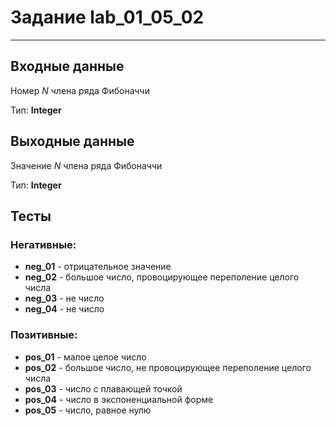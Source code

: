 # Задание lab_01_05_02
***
## Входные данные
Номер *N* члена ряда Фибоначчи

Тип: **Integer**
 
## Выходные данные
Значение *N* члена ряда Фибоначчи

Тип: **Integer**

## Тесты
### Негативные:
- **neg_01** - отрицательное значение
- **neg_02** - большое число, провоцирующее переполение целого числа
- **neg_03** - не число
- **neg_04** - не число

### Позитивные:
- **pos_01** - малое целое число
- **pos_02** - большое число, не провоцирующее переполение целого числа
- **pos_03** - число с плавающей точкой
- **pos_04** - число в экспоненциальной форме
- **pos_05** - число, равное нулю